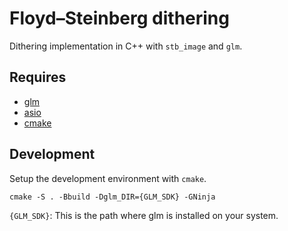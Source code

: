 # Floyd–Steinberg dithering

Dithering implementation in C++ with `stb_image` and `glm`.

## Requires

  - [glm](https://github.com/g-truc/glm)
  - [asio](https://think-async.com/Asio/)
  - [cmake](https://cmake.org)

## Development

Setup the development environment with `cmake`.

```
cmake -S . -Bbuild -Dglm_DIR={GLM_SDK} -GNinja
```

`{GLM_SDK}`: This is the path where glm is installed on your system.

